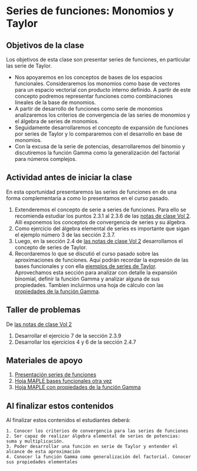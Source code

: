 # Series de funciones: Monomios y Taylor

## Objetivos de la clase
Los objetivos de esta clase son presentar series de funciones, en particular las serie de Taylor.
 + Nos apoyaremos en los conceptos de bases de los espacios funcionales. Consideraremos los monomios como base de vectores para un espacio vectorial con producto interno definido. A partir de este concepto podremos representar funciones como combinaciones lineales de la base de monomios.
 + A partir de desarrollo de funciones como serie de monomios analizaremos los criterios de convergencia de las series de monomios y el álgebra de series de monomios.
 + Seguidamente desarrollaremos el concepto de expansión de funciones por series de Taylor y lo compararemos con el desarrollo en base de monomios.
 + Con la excusa de la serie de potencias, desarrollaremos del binomio y discutiremos la función Gamma como la generalización del factorial para números complejos.

## Actividad antes de iniciar la clase
En esta oportunidad presentaremos las series de funciones en de una forma complementaria a como lo presentamos en el curso pasado.
 1. Extenderemos el concepto de serie a series de funciones. Para ello se recomienda estudiar los puntos 2.3.1 al 2.3.6 de las [notas de clase Vol 2](https://github.com/nunezluis/MisCursos/blob/main/MisMateriales/LibrosCapitulos/VolumenDOS.pdf). Allí exponemos los conceptos de convergencia de series y su álgebra.
 2. Como ejercicio del álgebra elemental de series es importante que sigan el ejemplo número 3 de las sección 2.3.7.
 2. Luego, en la sección 2.4 de [las notas de clase Vol 2](https://github.com/nunezluis/MisCursos/blob/main/MisMateriales/LibrosCapitulos/VolumenDOS.pdf) desarrollamos el concepto de series de Taylor.
 3. Recordaremos lo que se discutió el curso pasado sobre las aproximaciones de funciones. Aquí podrán recordar la expresión de las bases funcionales y con ella [ejemplos de series de Taylor](https://htmlpreview.github.io/?https://github.com/nunezluis/MisCursos/blob/main/MisMateriales/ProgramasScripts/BasesFuncionales/BasesFuncionales.html). Aprovechamos esta sección para analizar con detalle la expansión binomial, definir la función Gamma y analizar alguna de sus propiedades. Tambien incluirmos una hoja de cálculo con las [propiedades de la función Gamma](https://htmlpreview.github.io/?https://github.com/nunezluis/MisCursos/blob/main/MisMateriales/ProgramasScripts/FuncionGamma/funcionGamma.html).

## Taller de problemas 
 De [las notas de clase Vol 2](https://github.com/nunezluis/MisCursos/blob/main/MisMateriales/LibrosCapitulos/VolumenDOS.pdf)
  1. Desarrollar el ejercicio 7 de la sección 2.3.9
  2. Desarrollar los ejercicios 4 y 6 de la sección 2.4.7

## Materiales de apoyo
  1. [Presentación series de funciones](https://github.com/nunezluis/MisCursos/blob/main/MisMateriales/Presentaciones/M2_2_1SerieFunciones.pdf)
  2. [Hoja MAPLE bases funcionales otra vez](https://htmlpreview.github.io/?https://github.com/nunezluis/MisCursos/blob/main/MisMateriales/ProgramasScripts/BasesFuncionales/BasesFuncionales.html)
  3. [Hoja MAPLE con propiedades de la función Gamma](https://htmlpreview.github.io/?https://github.com/nunezluis/MisCursos/blob/main/MisMateriales/ProgramasScripts/FuncionGamma/funcionGamma.html)

## Al finalizar estos contenidos
Al finalizar estos contenidos el estudiantes deberá:

    1. Conocer los criterios de convergencia para las series de funciones
    2. Ser capaz de realizar álgebra elemental de series de potencias: suma y multiplicación.
    3. Poder desarrollar una función en serie de Taylor y entender el alcance de esta aproximación
    4. Conocer la función Gamma como generalización del factorial. Conocer sus propiedades elementales

